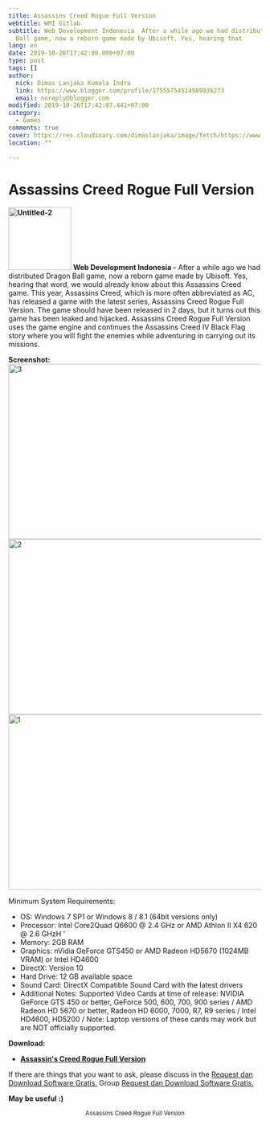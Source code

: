 ```yaml
---
title: Assassins Creed Rogue Full Version
webtitle: WMI Gitlab
subtitle: Web Development Indonesia  After a while ago we had distributed Dragon
  Ball game, now a reborn game made by Ubisoft. Yes, hearing that
lang: en
date: 2019-10-26T17:42:00.000+07:00
type: post
tags: []
author:
  nick: Dimas Lanjaka Kumala Indra
  link: https://www.blogger.com/profile/17555754514989936273
  email: noreply@blogger.com
modified: 2019-10-26T17:42:07.441+07:00
category:
  - Games
comments: true
cover: https://res.cloudinary.com/dimaslanjaka/image/fetch/https://www.bagas31.com/wp-content/uploads/2015/03/Untitled-2.png
location: ""

---
```


<h1 for="title" class="notranslate">Assassins Creed Rogue Full Version</h1><div id="A-G-C" date="20 Oct 2019 10:42:03"><div id="agcontent"><div class="post_content entry-content"><p> <strong><a href="https://web-manajemen.blogspot.com/p/search.html?q=Untitled%20png" target="_blank" rel="noopener" class="notranslate"><img class="size-full wp-image-8458 alignleft" src="https://res.cloudinary.com/dimaslanjaka/image/fetch/https://www.bagas31.com/wp-content/uploads/2015/03/Untitled-2.png" alt="Untitled-2" width="125" height="125"></a></strong> <span class="notranslate"> <strong>Web Development Indonesia -</strong> After a while ago we had distributed Dragon Ball game, now a reborn game made by Ubisoft.</span> <span class="notranslate"> Yes, hearing that word, we would already know about this Assassins Creed game.</span> <span class="notranslate"> This year, Assassins Creed, which is more often abbreviated as AC, has released a game with the latest series, Assassins Creed Rogue Full Version.</span> <span class="notranslate"> The game should have been released in 2 days, but it turns out this game has been leaked and hijacked.</span> <span class="notranslate"> Assassins Creed Rogue Full Version uses the game engine and continues the Assassins Creed IV Black Flag story where you will fight the enemies while adventuring in carrying out its missions.</span> </p><p> <span class="notranslate"> <strong>Screenshot:</strong></span> <br> <a href="https://web-manajemen.blogspot.com/p/search.html?q=jpg" target="_blank" rel="noopener" class="notranslate"><img class="aligncenter size-large wp-image-8435" src="https://res.cloudinary.com/dimaslanjaka/image/fetch/https://www.bagas31.com/wp-content/uploads/2015/03/31-1024x577.jpg" alt="3" width="620" height="349"></a> <a href="https://web-manajemen.blogspot.com/p/search.html?q=jpg" target="_blank" rel="noopener" class="notranslate"><img class="aligncenter size-large wp-image-8433" src="https://res.cloudinary.com/dimaslanjaka/image/fetch/https://www.bagas31.com/wp-content/uploads/2015/03/21-1024x577.jpg" alt="2" width="620" height="349"></a> <a href="https://web-manajemen.blogspot.com/p/search.html?q=jpg" target="_blank" rel="noopener" class="notranslate"><img class="aligncenter size-large wp-image-8432" src="https://res.cloudinary.com/dimaslanjaka/image/fetch/https://www.bagas31.com/wp-content/uploads/2015/03/11-1024x577.jpg" alt="1" width="620" height="349"></a> </p><p> <span class="notranslate"> Minimum System Requirements:</span> </p><ul><li> <span class="notranslate"> OS: Windows 7 SP1 or Windows 8 / 8.1 (64bit versions only)</span> </li><li> <span class="notranslate"> Processor: Intel Core2Quad Q6600 @ 2.4 GHz or AMD Athlon II X4 620 @ 2.6 GHzH '</span> </li><li> <span class="notranslate"> Memory: 2GB RAM</span> </li><li> <span class="notranslate"> Graphics: nVidia GeForce GTS450 or AMD Radeon HD5670 (1024MB VRAM) or Intel HD4600</span> </li><li> <span class="notranslate"> DirectX: Version 10</span> </li><li> <span class="notranslate"> Hard Drive: 12 GB available space</span> </li><li> <span class="notranslate"> Sound Card: DirectX Compatible Sound Card with the latest drivers</span> </li><li> <span class="notranslate"> Additional Notes: Supported Video Cards at time of release: NVIDIA GeForce GTS 450 or better, GeForce 500, 600, 700, 900 series / AMD Radeon HD 5670 or better, Radeon HD 6000, 7000, R7, R9 series / Intel HD4600, HD5200 / Note: Laptop versions of these cards may work but are NOT officially supported.</span> </li></ul><p> <span class="notranslate"> <strong>Download:</strong></span> </p><ul><li> <strong><a href="https://web-manajemen.blogspot.com/p/search.html?q=asssassins%20creed%20rogue%20full%20version" target="_blank" rel="noopener" class="notranslate">Assassin's Creed Rogue Full Version</a></strong> </li> </ul><p> <span class="notranslate"> If there are things that you want to ask, please discuss in the <a href="https://dimaslanjaka.github.io/page/safelink.html?url=aHR0cHM6Ly93d3cuZmFjZWJvb2suY29tL2dyb3Vwcy9CYWdhczMx" rel="nofollow" target="_blank" class="notranslate">Request dan Download Software Gratis.</a> Group <a href="https://dimaslanjaka.github.io/page/safelink.html?url=aHR0cHM6Ly93d3cuZmFjZWJvb2suY29tL2dyb3Vwcy9CYWdhczMx" rel="nofollow" target="_blank" class="notranslate">Request dan Download Software Gratis.</a></span> </p><p> <span class="notranslate"> <strong>May be useful :)</strong></span> </p><div itemprop="publisher" itemscope="" itemtype="https://schema.org/Organization"></div></div><center> <span class="notranslate"> <small>Assassins Creed Rogue Full Version</small></span> </center></div></div>  <script src="https://codepen.io/dimaslanjaka/pen/aQRrbR.js"></script>  